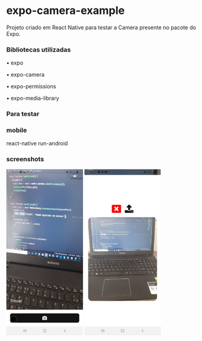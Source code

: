 # expo-camera-example
Projeto criado em React Native para testar a Camera presente no pacote do Expo.

### Bibliotecas utilizadas
• expo

• expo-camera

• expo-permissions

• expo-media-library

### Para testar

### mobile
react-native run-android

### screenshots
<img src="screenshot01.jpg" width="40%" height="40%">
<img src="screenshot02.jpg" width="40%" height="40%">

